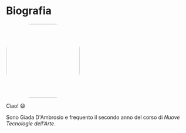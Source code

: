 # Biografia 
<img src="../images/Giada.jpg" width="200" style="border-radius:70px;">

Ciao! :smile:

Sono Giada D'Ambrosio e frequento il secondo anno del corso di _Nuove Tecnologie dell'Arte_.

